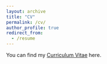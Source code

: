 ```yaml
---
layout: archive
title: "CV"
permalink: /cv/
author_profile: true
redirect_from:
  - /resume
---
```


You can find my [Curriculum Vitae](vhua.github.io/files/CV.pdf) here.

